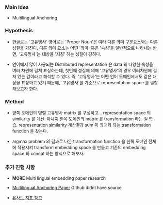 ### Main Idea

- Multilingual Anchoring

### Hypothesis

- 한글로는 '고유명사' 영어로는 'Proper Noun'은 여타 다른 의미 구분요소와는 다른 성질을 가진다. 다른 의미 요소는 어떤 '의미' 혹은 '속성'을 일반적으로 나타내는 반면, '고유명사'는 대상을 '지칭' 하는 성질이 강하다.

- 언어에서 많이 사용되는 Distributed representation 은 data 의 다양한 속성을 여러 차원에 걸쳐 표상하는데, 첫번째 성질에 의해 '고유명사'의 경우 여러차원에 걸쳐 있는 값이라고 해석할 수 있다. 즉, '고유명사'는 어떤 언어 도메인에서도 같은 대상을 표상하고 있기 때문에, '고유명사'를 기준으로 representation space 를 결합해보고자 한다.

### Method

- 양쪽 도메인의 병렬 고유명사 matrix 를 구성하고... representation space 의 similarity 를 계산. 아니지 한쪽 도메인의 matrix 를 transformation 하는 걸 학습. representation similarity 계산결과 sum 이 최대화 되는 transformation function 을 찾는다.

- argmax problem 의 결과로 나온 transformation function 을 한쪽 도메인 전체에 적용시켜 transform embedding space 를 만들고 기존의 embedding space 와 concat 하는 방식으로 해보자.

### 추가 진행 사항

- **MORE** Multi lingual embedding paper research

- [Multilingual Anchoring Paper](https://github.com/forest-snow/mtanchor_demo) Github didnt have source

- [유사도 지표 참고](https://data-science-hi.tistory.com/150)
